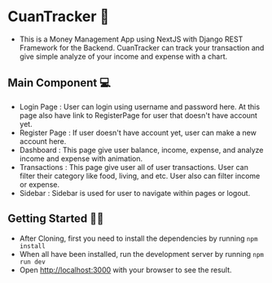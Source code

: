 # CuanTracker 💸
- This is a Money Management App using NextJS with Django REST Framework for the Backend. CuanTracker can track your transaction and give simple analyze of your income and expense with a chart.

## Main Component 💻
- Login Page : User can login using username and password here. At this page also have link to RegisterPage for user that doesn't have account yet.
- Register Page : If user doesn't have account yet, user can make a new account here.
- Dashboard : This page give user balance, income, expense, and analyze income and expense with animation.
- Transactions : This page give user all of user transactions. User can filter their category like food, living, and etc. User also can filter income or expense.
- Sidebar : Sidebar is used for user to navigate within pages or logout.

## Getting Started 🏃‍♂️
- After Cloning, first you need to install the dependencies by running `npm install`
- When all have been installed, run the development server by running `npm run dev`
- Open [http://localhost:3000](http://localhost:3000) with your browser to see the result.
